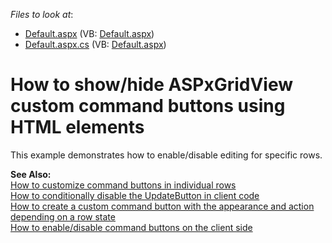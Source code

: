 <!-- default file list -->
*Files to look at*:

* [Default.aspx](./CS/WebSite/Default.aspx) (VB: [Default.aspx](./VB/WebSite/Default.aspx))
* [Default.aspx.cs](./CS/WebSite/Default.aspx.cs) (VB: [Default.aspx](./VB/WebSite/Default.aspx))
<!-- default file list end -->
# How to show/hide ASPxGridView custom command buttons using HTML elements 


<p>This example demonstrates how to enable/disable editing for specific rows.</p>
<p><strong>See Also:</strong><br /> <a href="https://www.devexpress.com/Support/Center/p/E366">How to customize command buttons in individual rows</a><br /><a href="https://www.devexpress.com/Support/Center/p/E450">How to conditionally disable the UpdateButton in client code</a><br /><a href="https://www.devexpress.com/Support/Center/p/E1246">How to create a custom command button with the appearance and action depending on a row state</a><br /><a href="https://www.devexpress.com/Support/Center/p/E2345">How to enable/disable command buttons on the client side</a></p>

<br/>



